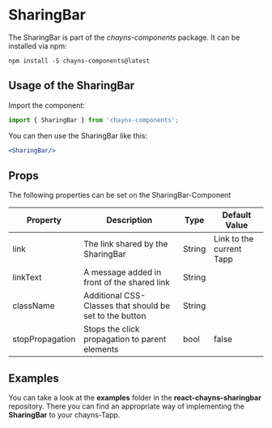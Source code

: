 # SharingBar #

The SharingBar is part of the *chayns-components* package. It can be installed via npm:

    npm install -S chayns-components@latest


## Usage of the SharingBar ##

Import the component:

```jsx harmony
import { SharingBar } from 'chayns-components';
```

You can then use the SharingBar like this:

```jsx harmony
<SharingBar/>
```

## Props ##

The following properties can be set on the SharingBar-Component

| Property          | Description                                                | Type   | Default Value            |
|-------------------|------------------------------------------------------------|--------|--------------------------|
| link              | The link shared by the SharingBar                          | String | Link to the current Tapp |
| linkText          | A message added in front of the shared link                | String |                          |
| className         | Additional CSS-Classes that should be set to the button    | String |                          |
| stopPropagation   | Stops the click propagation to parent elements             | bool   | false                    |


## Examples ##

You can take a look at the **examples** folder in the **react-chayns-sharingbar** repository. There you can find an appropriate way of implementing the **SharingBar** to your chayns-Tapp.
